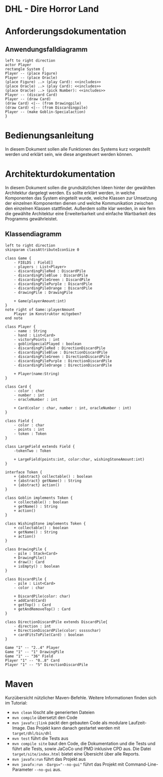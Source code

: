 # DHL - Dire Horror Land

# Anforderungsdokumentation

## Anwendungsfalldiagramm

```plantuml
left to right direction
actor Player
rectangle System {
Player -- (place Figure)
Player -- (place Oracle)
(place Figure) ..> (play Card): <<includes>>
(place Oracle) ..> (play Card): <<includes>>
(place Oracle) ..> (pick Number): <<includes>>
Player -- (discard Card)
Player -- (draw Card)
(draw Card) <|-- (from Drawingpile)
(draw Card) <|-- (from Discardingpile)
Player -- (make Goblin-Specialaction)
}
```

# Bedienungsanleitung

In diesem Dokument sollen alle Funktionen des Systems kurz vorgestellt werden und erklärt sein, wie diese angesteuert werden können.

# Architekturdokumentation

In diesem Dokument sollen die grundsätzlichen Ideen hinter der gewählten Architektur dargelegt werden. Es sollte erklärt werden, in welche Komponenten das System eingeteilt wurde, welche Klassen zur Umsetzung der einzelnen Komponenten dienen und welche Kommunikation zwischen den einzelnen Klassen stattfindet. Außerdem sollte klar werden, in wie fern die gewählte Architektur eine Erweiterbarkeit und einfache Wartbarkeit des Programms gewährleistet.

## Klassendiagramm

```plantuml
left to right direction
skinparam classAttributeIconSize 0

class Game {
    - FIELDS : Field[]
    - players : List<Player>
    - discardingPileRed : DiscardPile
    - discardingPileBlue : DiscardPile
    - discardingPileGreen : DiscardPile
    - discardingPilePurple : DiscardPile
    - discardingPileOrange : DiscardPile
    - drawingPile : DrawingPile
    
    + Game(playerAmount:int)
}
note right of Game::playerAmount  
    Player im Konstruktor mitgeben?
end note

class Player {
    - name : String
    - hand : List<Card>
    - victoryPoints : int
    - goblinSpecialPlayed : boolean 
    - discardingPileRed : DirectionDiscardPile
    - discardingPileBlue : DirectionDiscardPile
    - discardingPileGreen : DirectionDiscardPile
    - discardingPilePurple : DirectionDiscardPile
    - discardingPileOrange : DirectionDiscardPile
    
    + Player(name:String)
}

class Card {
    - color : char
    - number : int
    - oracleNumber : int
    
    + Card(color : char, number : int, oracleNumber : int)
}

class Field {
    - color : char
    - points : int
    - token : Token
}

class LargeField extends Field {
    -tokenTwo : Token
    
    + LargeField(points:int, color:char, wishingStoneAmount:int)
}

interface Token {
    + {abstract} collectable() : boolean
    + {abstract} getName() : String
    + {abstract} action()
}

class Goblin implements Token {
    + collectable() : boolean
    + getName() : String
    + action()
}

class WishingStone implements Token {
    + collectable() : boolean
    + getName() : String
    + action()
}

class DrawingPile {
    - pile : Stack<Card>
    + DrawingPile()
    + draw(): Card
    + isEmpty() : boolean
}

class DiscardPile {
    - pile : List<Card>
    - color : char
    
    + DiscardPile(color: char)
    + addCard(Card)
    + getTop() : Card
    + getAndRemoveTop() : Card
}

class DirectionDiscardPile extends DiscardPile{
    - direction : int
    + DirectionDiscardPile(color: ssssschar)
    + cardFitsToPile(Card) : boolean
}

Game "1" -- "2..4" Player
Game "1" -- "1" DrawingPile
Game "1" -- "36" Field
Player "1" -- "0..8" Card
Player "1" -- "5" DirectionDiscardPile
```

# Maven

Kurzübersicht nützlicher Maven-Befehle. Weitere Informationen finden sich im Tutorial:

* `mvn clean` löscht alle generierten Dateien
* `mvn compile` übersetzt den Code
* `mvn javafx:jlink` packt den gebauten Code als modulare Laufzeit-Image. Das Projekt kann danach gestartet werden mit `target/dhl/bin/dhl`
* `mvn test` führt die Tests aus
* `mvn compile site` baut den Code, die Dokumentation und die Tests und führt alle Tests, sowie JaCoCo und PMD inklusive CPD aus. Die Datei `target/site/index.html` bietet eine Übersicht über alle Reports.
* `mvn javafx:run` führt das Projekt aus
* `mvn javafx:run -Dargs="--no-gui"` führt das Projekt mit Command-Line-Parameter `--no-gui` aus.
